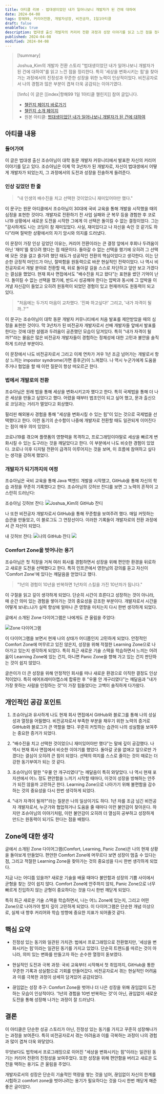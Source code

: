 ```yaml
---
title: 아티클 리뷰 - 법대생이었던 내가 일어나보니 개발자가 된 건에 대하여
date: 2024-04-08
tags: 항해99, 커리어전환, 개발자성장, 비전공자, 1일1아티클
draft: false
enableToc: true
description: 법대생 출신 개발자의 커리어 전환 과정과 성장 이야기를 읽고 느낀 점을 정리한다.
published: 2024-04-08
modified: 2024-04-08
---
```


> [!summary]
>
> Joshua_Kim의 개발자 전환 스토리 "법대생이었던 내가 일어나보니 개발자가 된 건에 대하여"를 읽고 느낀 점을 정리한다. 특히 '세상을 변화시키는 힘'을 찾아가는 과정에서의 진정성과 꾸준한 성장을 위한 노력이 인상적이었다. 비전공자로서 나의 경험과 많은 부분이 겹쳐 더욱 공감되는 이야기였다.

> [!info]
> 이 글은 [[index|항해99 1일 1아티클 챌린지]] 참여 글입니다.
> - [챌린지 페이지 바로가기](https://99clubarticle.vercel.app/)
> - [챌린지 소개 페이지](https://hanghae99.spartacodingclub.kr/99club-1day1study)
> - 원본 아티클: [법대생이었던 내가 일어나보니 개발자가 된 건에 대하여](https://velog.io/@joshuara7235/%EB%B2%95%EB%8C%80%EC%83%9D%EC%9D%B4%EC%97%88%EB%8D%98-%EB%82%B4%EA%B0%80-%EC%9D%BC%EC%96%B4%EB%82%98%EB%B3%B4%EB%8B%88-%EA%B0%9C%EB%B0%9C%EC%9E%90%EA%B0%80-%EB%90%9C-%EA%B1%B4%EC%97%90-%EB%8C%80%ED%95%98%EC%97%AC)


## 아티클 내용

### 들어가며

이 글은 법대생 출신 조슈아님이 대학 동문 개발자 커뮤니티에서 발표한 자신의 커리어 이야기를 담고 있다. 조슈아님은 이제 막 3년차가 된 개발자로, 자신이 법대생에서 어떻게 개발자가 되었는지, 그 과정에서의 도전과 성장을 진솔하게 들려준다.

### 인상 깊었던 한 줄

> "내 인생의 배수진을 치고 선택한 것이었으니 재미있어야만 했다."

이 문구는 원문 아티클에서 조슈아님이 30대에 국비 교육을 통해 개발을 시작했을 때의 심정을 표현한 것이다. 개발자로 전환하기 전 사업 실패와 군 복무 등을 경험한 후 코로나19 상황에서 새로운 도전을 시작한 그에게 이 선택은 돌이킬 수 없는 결정이었다. 그는 "감사하게도 나는 코딩이 참 재미있었다. 사실, 재미있다고 나 자신을 속인 것 같기도 하다"라며 절박한 상황에서의 자기 암시와 의지를 드러냈다.

이 문장이 가장 인상 깊었던 이유는, 커리어 전환이라는 큰 결정 앞에서 후회나 두려움이 아닌 '재미'를 찾으려 했다는 점 때문이다. 돌아갈 수 없는 선택을 했기에 오히려 그 선택에 모든 것을 걸고 즐기려 했던 태도가 성공적인 전환의 핵심이었다고 생각한다. 이는 단순한 긍정적 마인드가 아닌, 절박함을 원동력으로 바꾼 현실적인 전략이었다. 나 역시 비전공자로서 개발 분야로 전환할 때, 뒤로 돌아갈 길을 스스로 차단하고 앞만 보고 가겠다는 결심을 했었다. 현재 회사 면접에서도 "배수진을 치고 왔다"는 표현을 썼던 기억이 난다. 돌이킬 수 없는 선택을 했기에, 반드시 성공해야 한다는 압박과 동시에 그 압박을 이겨낼 자신감이 들었고 오히려 원동력이 되었던 경험이 있고 현재까지도 원동력이 되고 있다.

> "처음에는 두가지 마음이 교차했다. '진짜 하고싶다!' 그리고, '내가 자격이 될까..?'"

이 문구는 조슈아님이 대학 동문 개발자 커뮤니티에서 처음 발표를 제안받았을 때의 심정을 표현한 것이다. 막 3년차가 된 비전공자 개발자로서 선배 개발자들 앞에서 발표를 한다는 것에 대한 설렘과 두려움이 공존했던 모습이 담겨있다. 특히 "내가 자격이 될까?"라는 물음은 많은 비전공자 개발자들이 경험하는 정체성에 대한 고민과 불안을 솔직하게 드러낸 부분이다.

이 문장에서 나도 비전공자로서 그리고 이제 연차가 겨우 1년 조금 넘어가는 개발로서 항상 느끼는 impostor syndrome(가면 증후군)이 느껴졌다. 나 역시 누군가에게 도움을 주거나 협업을 할 때 이런 질문이 항상 떠오르곤 한다.

### 법에서 개발로의 전환

조슈아님은 원래 법을 통해 세상을 변화시키고자 했다고 한다. 특히 국제법을 통해 더 나은 세상을 만들고 싶었다고 했다. 어렸을 때부터 법조인이 되고 싶어 했고, 문과 출신으로 코딩과는 거리가 멀었다고 회상했다.

필리핀 해외봉사 경험을 통해 "세상을 변화시킬 수 있는 힘"이 있는 것으로 국제법을 선택했다고 한다. 이런 동기의 순수함이 나중에 개발자로 전환할 때도 일관되게 이어진다는 점이 매우 의미 있었다.

코로나19를 겪으며 플랫폼의 영향력을 목격하고, 프로그래밍이야말로 세상을 빠르게 변화시킬 수 있는 도구라는 것을 깨달았다고 한다. 이 부분에서 나도 비슷한 경험이 있었다. 코로나 이후 디지털 전환이 급격히 이루어지는 것을 보며, 이 흐름에 참여하고 싶다는 생각을 강하게 했었다.

### 개발자가 되기까지의 여정

조슈아님은 국비 교육을 통해 Java 백엔드 개발을 시작했고, GitHub을 통해 자신의 학습 과정을 꾸준히 기록했다고 한다. 조슈아님의 깃허브 잔디를 보면 그 노력의 흔적이 고스란히 드러난다:

조슈아님 깃허브 잔디:
![Joshua_Kim의 GitHub 잔디](https://i.imgur.com/sQlbDnO.png)

나 또한 비전공자 개발자로서 GitHub을 통해 꾸준함을 보여주려 했다. 매일 커밋하는 습관을 만들었고, 이 블로그도 그 연장선이다. 이러한 기록들이 개발자로의 전환 과정에서 큰 자산이 되었다.

내 깃허브 잔디:
![나의 GitHub 잔디](https://i.imgur.com/lrK49Kn.png)
![](https://i.imgur.com/hudrDSr.png)

### Comfort Zone을 벗어나는 용기

조슈아님은 첫 직장을 거쳐 여러 회사를 경험하면서 성장을 위해 편안한 환경을 뒤로하고 새로운 도전을 선택했다고 한다. 특히 인프콘에서 영한님의 강의를 듣고 자신이 'Comfort Zone'에 있다는 깨달음을 얻었다고 했다.

> "1년의 경험이 10년을 반복하면 1년차의 스킬을 가진 10년차가 됩니다."

이 구절을 읽고 깊이 생각하게 되었다. 단순히 시간이 흐른다고 성장하는 것이 아니라, 매 순간 의미 있는 경험을 쌓아가는 것의 중요성을 강조한 부분이다. 개발자로서 시간을 어떻게 보내느냐가 실력 향상에 얼마나 큰 영향을 미치는지 다시 한번 생각하게 되었다.

글에서 소개된 Zone 다이어그램은 나에게도 큰 울림을 주었다:

![Zone 다이어그램](https://i.imgur.com/clAFak0.png)

이 다이어그램을 보면서 현재 나의 상태가 어디쯤인지 고민하게 되었다. 안정적인 Comfort Zone에 머무르고 있진 않은지, 성장을 위해 적절한 Learning Zone으로 나아가고 있는지 생각하게 되었다. 특히 최근 새로운 기술 스택을 학습하면서 느끼는 어려움이 Learning Zone에 있는 건지, 아니면 Panic Zone을 향해 가고 있는 건지 판단하는 것이 쉽지 않았다.

글쓴이가 더 큰 성장을 위해 안정적인 회사를 떠나 새로운 환경으로 이직한 결정도 인상적이었다. 특히 에어프레미아랩스에 합류한 후 "우물 안 개구리였다"는 깨달음과 "내가 가장 못하는 사람을 인정하는 것"이 가장 힘들었다는 고백이 솔직하게 다가왔다.

## 개인적인 공감 포인트

1. 조슈아님과 유사하게 나도 현재 회사 면접에서 GitHub와 블로그를 통해 나의 성실성과 열정을 어필했다. 비전공자로서 부족한 부분을 채우기 위한 노력의 증거로 GitHub와 블로그가 큰 역할을 했다. 꾸준히 커밋하는 습관이 나의 성실함을 보여주는 중요한 증거가 되었다.

2. "배수진을 치고 선택한 것이었으니 재미있어야만 했다"는 말에 깊이 공감했다. 나 역시 현재 회사 면접에서 비슷한 이야기를 했었다. 돌아갈 곳을 없애고 앞으로만 가겠다는 결심이 오히려 큰 힘이 되었다. 선택의 여지를 스스로 줄이는 것이 때로는 더 강한 동기부여가 되는 것 같다.

3. 조슈아님이 말한 "우물 안 개구리였다"는 깨달음이 특히 와닿았다. 나 역시 현재 포지션에서 어느 정도 편안함을 느끼기 시작할 때마다, 이것이 성장을 방해하는 안주가 되진 않을까 고민하곤 한다. Learning Zone으로 나아가기 위해 불편함을 감수하는 것의 중요성을 다시 한번 생각하게 되었다.

4. "내가 자격이 될까?"라는 질문은 나의 일상이기도 하다. 1년 차를 조금 넘긴 비전공자 개발자로서, 누군가와 협업하거나 도움을 줄 때마다 이런 불안감이 찾아온다. 하지만 조슈아님의 이야기처럼, 이런 불안감이 오히려 더 열심히 공부하고 성장하게 만드는 원동력이 되기도 한다는 점을 배웠다.

## Zone에 대한 생각

글에서 소개된 Zone 다이어그램(Comfort, Learning, Panic Zone)은 나의 현재 상황을 돌아보게 만들었다. 편안한 Comfort Zone에 머무르다 보면 성장이 멈출 수 있다는 점, 그리고 적절한 Learning Zone을 찾아가는 것의 중요성을 다시 한번 생각하게 되었다. 

지금 나는 어디쯤 있을까? 새로운 기술을 배울 때마다 불안함과 성장의 기쁨 사이에서 균형을 찾는 것이 쉽지 않다. Comfort Zone에 안주하지 않되, Panic Zone으로 너무 빠르게 진입하지 않는 균형이 중요하다는 것을 다시 한번 깨닫게 되었다.

특히 최근 새로운 기술 스택을 학습하면서, 나는 어느 Zone에 있는지, 그리고 어떤 Zone으로 나아가야 할지 깊이 고민하게 되었다. 이 다이어그램은 단순한 개념 이상으로, 실제 내 향후 커리어와 학습 방향에 중요한 지표가 되어줄것 같다.

## 핵심 요약

* 진정성 있는 동기와 일관된 가치관: 법에서 프로그래밍으로 전환했지만, '세상을 변화시키는 힘'이라는 일관된 동기를 가지고 있었다. 단순히 트렌드를 따르는 것이 아니라, 의미 있는 변화를 만들고자 하는 순수한 열정이 돋보였다.

* 현실적인 도전과 극복 과정: 국비 교육부터 시작해서 첫 취업까지, GitHub을 통한 꾸준한 기록과 성실함으로 기회를 만들어갔다. 비전공자로서 겪는 현실적인 어려움과 이를 극복한 과정이 상세히 담겨있어 공감되었다.

* 끊임없는 성장 추구: Comfort Zone을 벗어나 더 나은 성장을 위해 끊임없이 도전하는 모습이 인상적이다. '1년의 경험을 10번 반복하는 것'이 아닌, 끊임없이 새로운 도전을 통해 성장해 나가는 과정이 잘 드러났다.

## 결론

이 아티클은 단순한 성공 스토리가 아닌, 진정성 있는 동기를 가지고 꾸준히 성장해나가는 과정을 보여준다. 특히 비전공자로서 겪는 어려움과 이를 극복하는 과정이 나의 경험과 많이 겹쳐 더욱 와닿았다.

무엇보다도 법학에서 프로그래밍으로 이어진 "세상을 변화시키는 힘"이라는 일관된 동기는 커리어 전환의 진정성을 보여주었다. 또한 성장을 위해 편안함을 버리고 새로운 도전을 택하는 용기도 큰 울림을 주었다.

개발자로서의 성장은 단순히 기술적인 역량을 쌓는 것을 넘어, 끊임없이 자신의 한계를 시험하고 comfort zone을 벗어나려는 용기가 필요하다는 것을 다시 한번 깨닫게 해준 좋은 글이었다. 